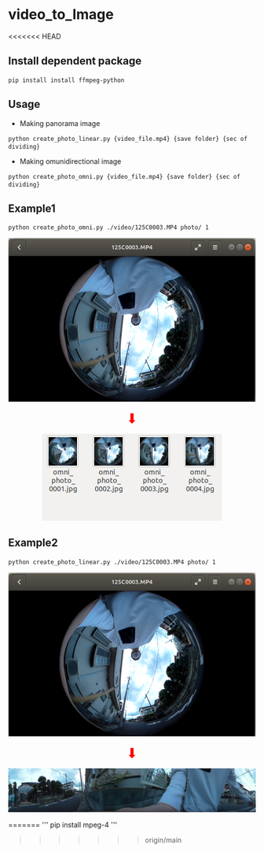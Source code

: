 # video_to_Image
<<<<<<< HEAD

## Install dependent package
```
pip install install ffmpeg-python
```

## Usage
* Making panorama image
```
python create_photo_linear.py {video_file.mp4} {save folder} {sec of dividing}
```

* Making omunidirectional image
```
python create_photo_omni.py {video_file.mp4} {save folder} {sec of dividing}
```

## Example1
```
python create_photo_omni.py ./video/125C0003.MP4 photo/ 1
```

<div style="text-align: center">

![video](./sample/video.png)<br>

<span style="font-size:200%; color:red;">⬇</span>

![photo](./sample/photo.png)
</div>

## Example2
```
python create_photo_linear.py ./video/125C0003.MP4 photo/ 1
```

<div style="text-align: center">

![video](./sample/video.png)<br>

<span style="font-size:200%; color:red;">⬇</span>

![photo](./sample/omni.jpg)
</div>


=======
'''
pip install mpeg-4
'''
>>>>>>> origin/main
